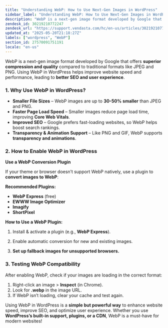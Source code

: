 ```yaml
---
title: "Understanding WebP: How to Use Next-Gen Images in WordPress"
sidebar_label: "Understanding WebP: How to Use Next-Gen Images in WordPress"
description: "WebP is a next-gen image format developed by Google that offers  superior compression and quality  compared to traditional formats like JPEG and PNG. Using Web"
zendesk_id: 30219210772247
zendesk_url: "https://support.vendasta.com/hc/en-us/articles/30219210772247-Understanding-WebP-How-to-Use-Next-Gen-Images-in-WordPress"
updated_at: "2025-05-20T21:18:27Z"
labels: ["wordpress", "WebP"]
section_id: 27570091751191
locale: "en-us"
---
```


WebP is a next-gen image format developed by Google that offers **superior compression and quality** compared to traditional formats like JPEG and PNG. Using WebP in WordPress helps improve website speed and performance, leading to **better SEO and user experience**.

### 1\. Why Use WebP in WordPress?

*   **Smaller File Sizes** – WebP images are up to **30-50% smaller** than JPEG and PNG.
*   **Faster Page Load Speed** – Smaller images reduce page load time, improving **Core Web Vitals**.
*   **Improved SEO** – Google prefers fast-loading websites, so WebP helps boost search rankings.
*   **Transparency & Animation Support** – Like PNG and GIF, WebP supports **transparency and animations**.

### 2\. How to Enable WebP in WordPress

**Use a WebP Conversion Plugin**

If your theme or browser doesn’t support WebP natively, use a plugin to **convert images to WebP**:

**Recommended Plugins:**

*   **WebP Express** (free)
*   **EWWW Image Optimizer**
*   **Imagify**
*   **ShortPixel**

**How to Use a WebP Plugin:**

1.  Install & activate a plugin (e.g., **WebP Express**).
2.  Enable automatic conversion for new and existing images.
    
3.  **Set up fallback images for unsupported browsers.**
    

### 3\. Testing WebP Compatibility

After enabling WebP, check if your images are loading in the correct format:

1.  Right-click an image > **Inspect** (in Chrome).
2.  Look for **.webp** in the image URL.
3.  If WebP isn’t loading, clear your cache and test again.

Using WebP in WordPress is a **simple but powerful way** to enhance website speed, improve SEO, and optimize user experience. Whether you use **WordPress’s built-in support, plugins, or a CDN**, WebP is a must-have for modern websites!
